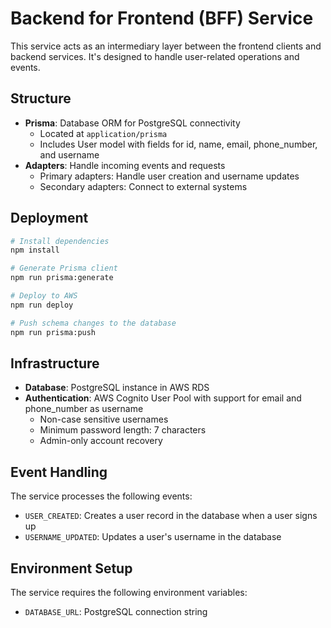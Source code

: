 # Backend for Frontend (BFF) Service

This service acts as an intermediary layer between the frontend clients and backend services. It's designed to handle user-related operations and events.

## Structure

- **Prisma**: Database ORM for PostgreSQL connectivity
  - Located at `application/prisma`
  - Includes User model with fields for id, name, email, phone_number, and username
- **Adapters**: Handle incoming events and requests
  - Primary adapters: Handle user creation and username updates
  - Secondary adapters: Connect to external systems

## Deployment

```bash
# Install dependencies
npm install

# Generate Prisma client
npm run prisma:generate

# Deploy to AWS
npm run deploy

# Push schema changes to the database
npm run prisma:push
```

## Infrastructure

- **Database**: PostgreSQL instance in AWS RDS
- **Authentication**: AWS Cognito User Pool with support for email and phone_number as username
  - Non-case sensitive usernames
  - Minimum password length: 7 characters
  - Admin-only account recovery

## Event Handling

The service processes the following events:

- `USER_CREATED`: Creates a user record in the database when a user signs up
- `USERNAME_UPDATED`: Updates a user's username in the database

## Environment Setup

The service requires the following environment variables:

- `DATABASE_URL`: PostgreSQL connection string
